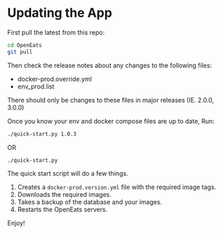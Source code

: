 # Updating the App

First pull the latest from this repo:
```bash
cd OpenEats
git pull
```

Then check the release notes about any changes to the following files:
- docker-prod.override.yml
- env_prod.list

There should only be changes to these files in major releases (IE. 2.0.0, 3.0.0)

Once you know your env and docker compose files are up to date, Run:

```bash
./quick-start.py 1.0.3
```
OR
```bash
./quick-start.py
```

The quick start script will do a few things.
1. Creates a `docker-prod.version.yml` file with the required image tags.
2. Downloads the required images.
3. Takes a backup of the database and your images.
4. Restarts the OpenEats servers.

Enjoy!
